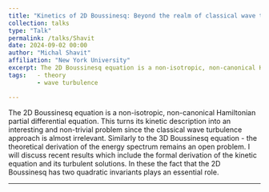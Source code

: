 ```yaml
---
title: "Kinetics of 2D Boussinesq: Beyond the realm of classical wave turbulence."
collection: talks
type: "Talk"
permalink: /talks/Shavit
date: 2024-09-02 00:00
author: "Michal Shavit" 
affiliation: "New York University"
excerpt: The 2D Boussinesq equation is a non-isotropic, non-canonical Hamiltonian partial differential equation. This turns its kinetic description into an interesting and non-trivial problem.
tags:   - theory
        - wave turbulence

---
```


The 2D Boussinesq equation is a non-isotropic, non-canonical Hamiltonian partial differential equation. This turns its kinetic description into an interesting and non-trivial problem since the classical wave turbulence approach is almost irrelevant. 
Similarly to the 3D Boussinesq equation - the theoretical derivation of the energy spectrum remains an open problem.  I will discuss recent results which include the formal derivation of the kinetic equation and its turbulent solutions.  In these the fact that the 2D Boussinesq has two quadratic invariants plays an essential role. 

---

